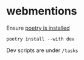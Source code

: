 # webmentions

Ensure [poetry is installed](https://python-poetry.org/docs/#installation)

```
poetry install --with dev
```

Dev scripts are under `/tasks`